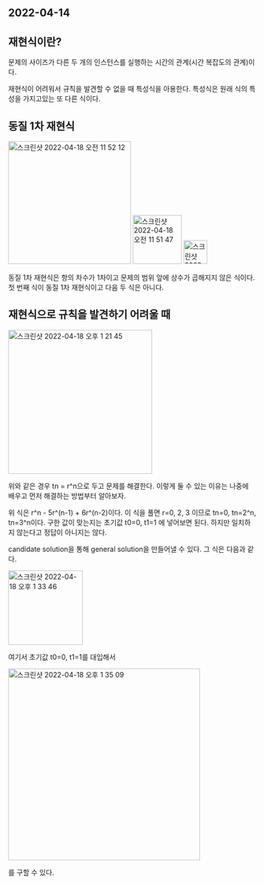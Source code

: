 ## 2022-04-14

## 재현식이란?

문제의 사이즈가 다른 두 개의 인스턴스를 실행하는 시간의 관계(시간 복잡도의 관계)이다.

재현식이 어려워서 규칙을 발견할 수 없을 때 특성식을 아용한다.
특성식은 원래 식의 특성을 가지고있는 또 다른 식이다.

##

## 동질 1차 재현식

<img width="249" alt="스크린샷 2022-04-18 오전 11 52 12" src="https://user-images.githubusercontent.com/67616146/163746910-61d7ec4f-e4e9-484c-87be-c21fc7a930c2.png">

<img width="99" alt="스크린샷 2022-04-18 오전 11 51 47" src="https://user-images.githubusercontent.com/67616146/163746937-ddbdad39-fa92-4ad0-add5-fb4ca10b40cd.png">

<img width="48" alt="스크린샷 2022-04-18 오전 11 51 52" src="https://user-images.githubusercontent.com/67616146/163746953-2d8319a1-6ee4-48e5-8c95-b1229184aaa8.png">

동질 1차 재현식은 항의 차수가 1차이고 문제의 범위 앞에 상수가 곱해지지 않은 식이다. 첫 번째 식이 동질 1차 재현식이고 다음 두 식은 아니다.

## 재현식으로 규칙을 발견하기 어려울 때

<img width="292" alt="스크린샷 2022-04-18 오후 1 21 45" src="https://user-images.githubusercontent.com/67616146/163753962-d9188e0c-d921-48f0-a3fb-b33369395b9e.png">

위와 같은 경우 tn = r^n으로 두고 문제를 해결한다. 이렇게 둘 수 있는 이유는 나중에 배우고 먼저 해결하는 방법부터 알아보자.

위 식은 r^n - 5r^(n-1) + 6r^(n-2)이다. 이 식을 풀면 r=0, 2, 3 이므로 tn=0, tn=2^n, tn=3^n이다. 구한 값이 맞는지는 초기값 t0=0, t1=1 에 넣어보면 된다. 하지만 일치하지 않는다고 정답이 아니지는 않다.

candidate solution을 통해 general solution을 만들어낼 수 있다. 그 식은 다음과 같다.

<img width="151" alt="스크린샷 2022-04-18 오후 1 33 46" src="https://user-images.githubusercontent.com/67616146/163754965-eb8b253d-5d42-47fc-bfcf-a5ba5188fe22.png">

여기서 초기값 t0=0, t1=1를 대입해서

<img width="389" alt="스크린샷 2022-04-18 오후 1 35 09" src="https://user-images.githubusercontent.com/67616146/163755058-22498209-90da-4892-af71-12ccb5bc9785.png">

를 구할 수 있다.
